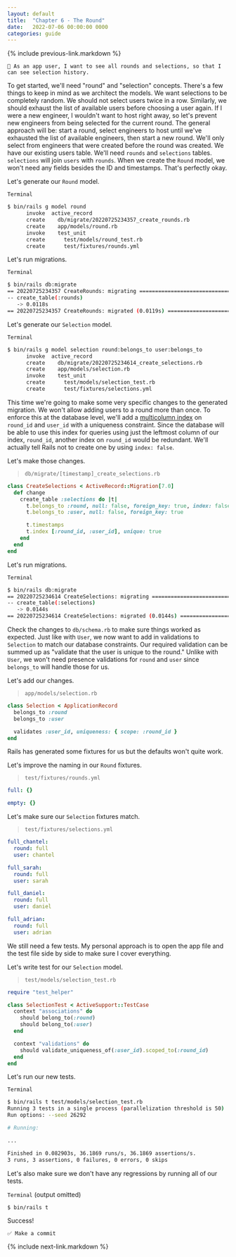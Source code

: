 ```yaml
---
layout: default
title:  "Chapter 6 - The Round"
date:   2022-07-06 00:00:00 0000
categories: guide
---
```


{% include previous-link.markdown %}

```
📝 As an app user, I want to see all rounds and selections, so that I can see selection history.
```

To get started, we'll need "round" and "selection" concepts. There's a few things to keep in mind as we architect the models. We want selections to be completely random. We should not select users twice in a row. Similarly, we should exhaust the list of available users before choosing a user again. If I were a new engineer, I wouldn't want to host right away, so let's prevent new engineers from being selected for the current round. The general approach will be: start a round, select engineers to host until we've exhausted the list of available engineers, then start a new round. We'll only select from engineers that were created before the round was created. We have our existing users table. We'll need `rounds` and `selections` tables. `selections` will join `users` with `rounds`. When we create the `Round` model, we won't need any fields besides the ID and timestamps. That's perfectly okay.

Let's generate our `Round` model.

`Terminal`

```bash
$ bin/rails g model round
      invoke  active_record
      create    db/migrate/20220725234357_create_rounds.rb
      create    app/models/round.rb
      invoke    test_unit
      create      test/models/round_test.rb
      create      test/fixtures/rounds.yml
```

Let's run migrations.

`Terminal`

```bash
$ bin/rails db:migrate
== 20220725234357 CreateRounds: migrating =====================================
-- create_table(:rounds)
   -> 0.0118s
== 20220725234357 CreateRounds: migrated (0.0119s) ============================
```

Let's generate our `Selection` model.

`Terminal`

```bash
$ bin/rails g model selection round:belongs_to user:belongs_to
      invoke  active_record
      create    db/migrate/20220725234614_create_selections.rb
      create    app/models/selection.rb
      invoke    test_unit
      create      test/models/selection_test.rb
      create      test/fixtures/selections.yml
```

This time we're going to make some very specific changes to the generated migration. We won't allow adding users to a round more than once. To enforce this at the database level, we'll add a [multicolumn index](https://www.postgresql.org/docs/current/indexes-multicolumn.html) on `round_id` and `user_id` with a uniqueness constraint. Since the database will be able to use this index for queries using just the leftmost column of our index, `round_id`, another index on `round_id` would be redundant. We'll actually tell Rails not to create one by using `index: false`.

Let's make those changes.

> `db/migrate/[timestamp]_create_selections.rb`

```ruby
class CreateSelections < ActiveRecord::Migration[7.0]
  def change
    create_table :selections do |t|
      t.belongs_to :round, null: false, foreign_key: true, index: false
      t.belongs_to :user, null: false, foreign_key: true

      t.timestamps
      t.index [:round_id, :user_id], unique: true
    end
  end
end
```

Let's run migrations.

`Terminal`

```bash
$ bin/rails db:migrate
== 20220725234614 CreateSelections: migrating =================================
-- create_table(:selections)
   -> 0.0144s
== 20220725234614 CreateSelections: migrated (0.0144s) ========================
```

Check the changes to `db/schema.rb` to make sure things worked as expected. Just like with `User`, we now want to add in validations to `Selection` to match our database constraints. Our required validation can be summed up as "validate that the user is unique to the round." Unlike with `User`, we won't need presence validations for `round` and `user` since `belongs_to` will handle those for us.

Let's add our changes.

> `app/models/selection.rb`

```ruby
class Selection < ApplicationRecord
  belongs_to :round
  belongs_to :user

  validates :user_id, uniqueness: { scope: :round_id }
end
```

Rails has generated some fixtures for us but the defaults won't quite work.

Let's improve the naming in our `Round` fixtures.

> `test/fixtures/rounds.yml`

```yaml
full: {}

empty: {}
```

Let's make sure our `Selection` fixtures match.

> `test/fixtures/selections.yml`

```yaml
full_chantel:
  round: full
  user: chantel

full_sarah:
  round: full
  user: sarah

full_daniel:
  round: full
  user: daniel

full_adrian:
  round: full
  user: adrian
```

We still need a few tests. My personal approach is to open the app file and the test file side by side to make sure I cover everything.

Let's write test for our `Selection` model.

> `test/models/selection_test.rb`

```ruby
require "test_helper"

class SelectionTest < ActiveSupport::TestCase
  context "associations" do
    should belong_to(:round)
    should belong_to(:user)
  end

  context "validations" do
    should validate_uniqueness_of(:user_id).scoped_to(:round_id)
  end
end
```

Let's run our new tests.

`Terminal`

```bash
$ bin/rails t test/models/selection_test.rb
Running 3 tests in a single process (parallelization threshold is 50)
Run options: --seed 26292

# Running:

...

Finished in 0.082903s, 36.1869 runs/s, 36.1869 assertions/s.
3 runs, 3 assertions, 0 failures, 0 errors, 0 skips
```

Let's also make sure we don't have any regressions by running all of our tests.

`Terminal` (output omitted)

```bash
$ bin/rails t                                                 
```

Success!

```
✅ Make a commit
```

{% include next-link.markdown %}
